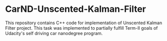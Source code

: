 # CarND-Unscented-Kalman-Filter
This repository contains C++ code for implementation of Unscented Kalman Filter project. This task was implemented to partially fulfill Term-II goals of Udacity's self driving car nanodegree program.
